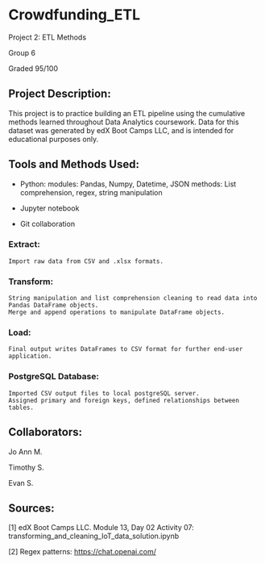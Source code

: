 # Crowdfunding_ETL
Project 2: ETL Methods

Group 6

Graded 95/100


## Project Description:
This project is to practice building an ETL pipeline using the cumulative methods learned throughout Data Analytics coursework.
	Data for this dataset was generated by edX Boot Camps LLC, and is intended for educational purposes only.


## Tools and Methods Used:
- Python:
	modules: Pandas, Numpy, Datetime, JSON
	methods: List comprehension, regex, string manipulation

- Jupyter notebook
- Git collaboration


### Extract:
	Import raw data from CSV and .xlsx formats. 

### Transform:
	String manipulation and list comprehension cleaning to read data into Pandas DataFrame objects.
	Merge and append operations to manipulate DataFrame objects.

### Load:
	Final output writes DataFrames to CSV format for further end-user application.


### PostgreSQL Database:
	Imported CSV output files to local postgreSQL server.
	Assigned primary and foreign keys, defined relationships between tables.


## Collaborators:
Jo Ann M.

Timothy S.

Evan S.


## Sources:
[1] edX Boot Camps LLC. Module 13, Day 02 Activity 07: transforming_and_cleaning_IoT_data_solution.ipynb

[2] Regex patterns: https://chat.openai.com/